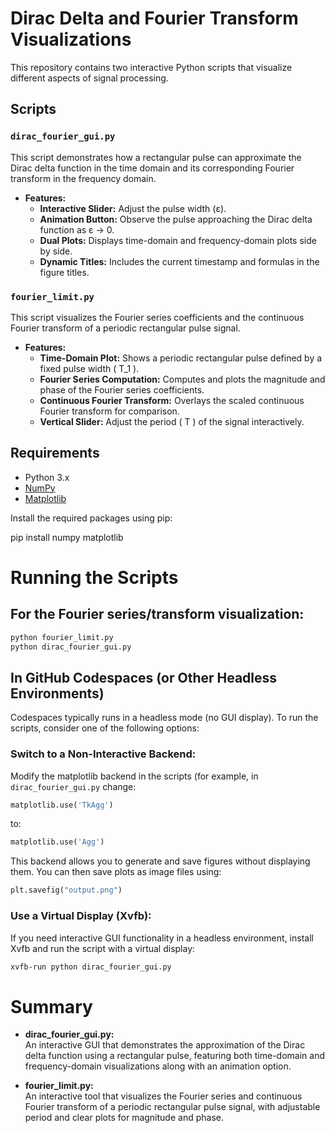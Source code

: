 # Dirac Delta and Fourier Transform Visualizations

This repository contains two interactive Python scripts that visualize different aspects of signal processing.

## Scripts

### `dirac_fourier_gui.py`
This script demonstrates how a rectangular pulse can approximate the Dirac delta function in the time domain and its corresponding Fourier transform in the frequency domain.

- **Features:**
  - **Interactive Slider:** Adjust the pulse width (ε).
  - **Animation Button:** Observe the pulse approaching the Dirac delta function as ε → 0.
  - **Dual Plots:** Displays time-domain and frequency-domain plots side by side.
  - **Dynamic Titles:** Includes the current timestamp and formulas in the figure titles.

### `fourier_limit.py`
This script visualizes the Fourier series coefficients and the continuous Fourier transform of a periodic rectangular pulse signal.

- **Features:**
  - **Time-Domain Plot:** Shows a periodic rectangular pulse defined by a fixed pulse width \( T_1 \).
  - **Fourier Series Computation:** Computes and plots the magnitude and phase of the Fourier series coefficients.
  - **Continuous Fourier Transform:** Overlays the scaled continuous Fourier transform for comparison.
  - **Vertical Slider:** Adjust the period \( T \) of the signal interactively.

## Requirements

- Python 3.x
- [NumPy](https://numpy.org/)
- [Matplotlib](https://matplotlib.org/)

Install the required packages using pip:

pip install numpy matplotlib


# Running the Scripts

## For the Fourier series/transform visualization:
~~~bash
python fourier_limit.py
python dirac_fourier_gui.py
~~~

## In GitHub Codespaces (or Other Headless Environments)

Codespaces typically runs in a headless mode (no GUI display). To run the scripts, consider one of the following options:

### Switch to a Non-Interactive Backend:
Modify the matplotlib backend in the scripts (for example, in `dirac_fourier_gui.py` change:

~~~python
matplotlib.use('TkAgg')
~~~

to:

~~~python
matplotlib.use('Agg')
~~~

This backend allows you to generate and save figures without displaying them. You can then save plots as image files using:

~~~python
plt.savefig("output.png")
~~~

### Use a Virtual Display (Xvfb):
If you need interactive GUI functionality in a headless environment, install Xvfb and run the script with a virtual display:

~~~bash
xvfb-run python dirac_fourier_gui.py
~~~

# Summary

- **dirac_fourier_gui.py:**  
  An interactive GUI that demonstrates the approximation of the Dirac delta function using a rectangular pulse, featuring both time-domain and frequency-domain visualizations along with an animation option.

- **fourier_limit.py:**  
  An interactive tool that visualizes the Fourier series and continuous Fourier transform of a periodic rectangular pulse signal, with adjustable period and clear plots for magnitude and phase.
